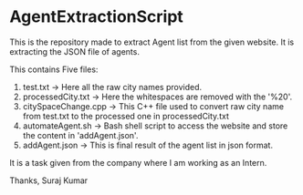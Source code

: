 # AgentExtractionScript

This is the repository made to extract Agent list from the given website. It is extracting the JSON file of agents.

This contains Five files:

  1. test.txt -> Here all the raw city names provided.
  2. processedCity.txt -> Here the whitespaces are removed with the '%20'.
  3. citySpaceChange.cpp -> This C++ file used to convert raw city name from test.txt to the processed one in processedCity.txt
  4. automateAgent.sh -> Bash shell script to access the website and store the content in 'addAgent.json'.
  5. addAgent.json -> This is final result of the agent list in json format.
  
  It is a task given from the company where I am working as an Intern. 

Thanks,
Suraj Kumar
